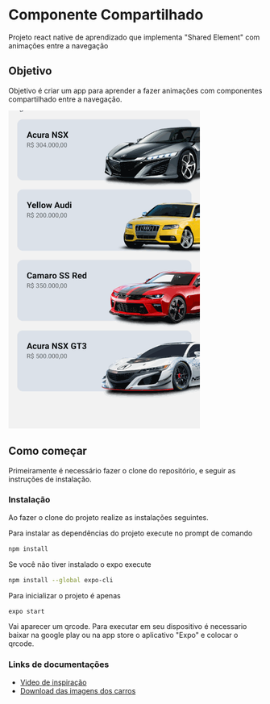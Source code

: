 # Componente Compartilhado

Projeto react native de aprendizado que implementa "Shared Element" com animações entre a navegação

## Objetivo

Objetivo é criar um app para aprender a fazer animações com componentes compartilhado entre a navegação.

![GifCars](GifCars.gif)

## Como começar

Primeiramente é necessário fazer o clone do repositório, e seguir as
instruções de instalação.

### Instalação

Ao fazer o clone do projeto realize as instalações seguintes.

Para instalar as dependências do projeto execute no prompt de comando

```sh
npm install
```

Se você não tiver instalado o expo execute

```sh
npm install --global expo-cli
```

Para inicializar o projeto é apenas

```sh
expo start
```

Vai aparecer um qrcode.
Para executar em seu dispositivo é necessario baixar na google play ou na app store o aplicativo "Expo" e colocar o qrcode.

### Links de documentações

- [Video de inspiração](https://www.youtube.com/watch?v=nEntsYyCbLM)
- [Download das imagens dos carros](https://pnghunter.com/png/chevrolet-camaro-ss-red-car/)
